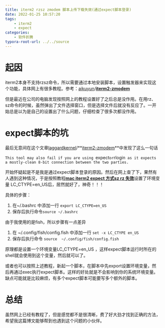 ```yaml
---
title: iterm2 rzsz zmodem 脚本上传下载失效(通过expect脚本登录)
date: 2022-01-25 10:57:20
tags: 
	- iterm2
	- expect
categories:
	- 软件折腾
typora-root-url: ../../source
---
```


# 起因

iterm2本身不支持rzsz命令，所以需要通过本地安装脚本，设置触发器来实现这个功能，具体网上有很多教程。参考：[aikuyun](https://github.com/aikuyun)/**[iterm2-zmodem](https://github.com/aikuyun/iterm2-zmodem)**

但是最近在公司的电脑发现按照网上的教程设置好了之后总是没作用。在用rz、sz命令的时候，虽然弹出了文件选择窗口，但是选择文件后就没有反应了。一开始总是以为是自己的设置出了什么问题，仔细检查了很多次都没作用。



# expect脚本的坑

最后无意间在这个文章[laggardkernel](https://github.com/laggardkernel)/**[iterm2-zmodem](https://github.com/laggardkernel/iterm2-zmodem)**中发现了这么一句话

`This tool may also fail if you are using `expect` or `rlogin` as it expects a mostly-clean 8-bit connection between the two parties.`

开始怀疑起是不是我是通过expect脚本登录的原因。然后在网上查了下，果然有人遇到这种情况，于是按照教程[**mac iterm2 expect 方式sz rz 失效**](https://blog.51cto.com/fulin0532/2439271)设置了环境变量  LC_CTYPE=en_US后，居然就好了，神奇！！！

具体的步骤：

1. 在~/.bashrc 中添加一行 `export LC_CTYPE=en_US`
2. 保存后执行命令`source ~/.bashrc`

由于我使用的是fish，所以步骤有一点差异

1. 在 ~/.config/fish/config.fish 中添加一行 `set -x LC_CTYPE en_US`
2. 保存后执行命令 `source  ~/.config/fish/config.fish`

原理都是设置一个环境变量LC_CTYPE=en_US ，这样expect脚本运行时所在的shell就会使用到这个变量，然后就可以了。

或者也可以按照上述教程，新起一个脚本，在脚本中先export设置环境变量，然后再通过exec执行expect脚本。这样的好处就是不会影响到你的系统环境变量。缺点可能就是比较麻烦，有多个expect脚本可能要写多个额外的脚本。



# 总结

虽然网上已经有教程了，但是感觉都不是很清晰，费了好大劲才找到正确的方法，希望我这篇博文能够帮到也遇到这个问题的小伙伴。

